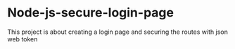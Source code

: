 # Node-js-secure-login-page
This project is about creating a login page and securing the routes with json web token
